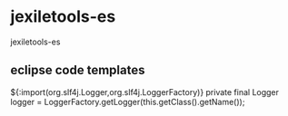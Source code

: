 # jexiletools-es
jexiletools-es


## eclipse code templates
${:import(org.slf4j.Logger,org.slf4j.LoggerFactory)}
private final Logger logger = LoggerFactory.getLogger(this.getClass().getName());
